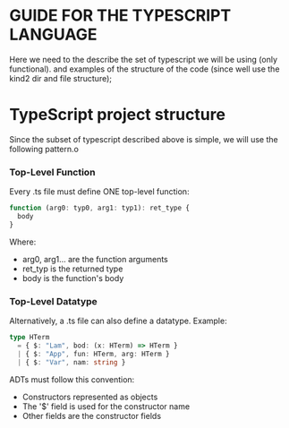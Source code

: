 # GUIDE FOR THE TYPESCRIPT LANGUAGE

Here we need to the describe the set of typescript we will be using (only functional). and examples of the structure of the code (since well use the kind2 dir and file structure);

# TypeScript project structure

Since the subset of typescript described above is simple, we will use the following pattern.o

### Top-Level Function

Every .ts file must define ONE top-level function:

```typescript
function (arg0: typ0, arg1: typ1): ret_type {
  body
}
```

Where:
- arg0, arg1... are the function arguments
- ret_typ is the returned type
- body is the function's body

### Top-Level Datatype

Alternatively, a .ts file can also define a datatype. Example:

```typescript
type HTerm
  = { $: "Lam", bod: (x: HTerm) => HTerm }
  | { $: "App", fun: HTerm, arg: HTerm }
  | { $: "Var", nam: string }
```

ADTs must follow this convention:
- Constructors represented as objects
- The '$' field is used for the constructor name
- Other fields are the constructor fields

